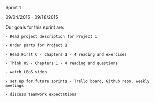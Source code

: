 Sprint 1

09/04/2015 - 09/18/2015

Our goals for this sprint are:

	- Read project description for Project 1
	
	- Order parts for Project 1
	
	- Head First C - Chapters 1 - 4 reading and exercises
	
	- Think OS - Chapters 1 - 4 reading and questions
	
	- watch LBoS video
	
	- set up for future sprints - Trello board, Github repo, weekly meetings
	
	- discuss teamwork expectations
